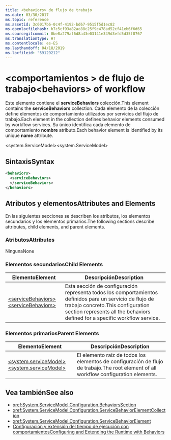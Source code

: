 ```yaml
---
title: <behaviors> de flujo de trabajo
ms.date: 03/30/2017
ms.topic: reference
ms.assetid: 3c6017b6-0c4f-4192-bd67-9515f5d1ec82
ms.openlocfilehash: b7c5cf93a82ac88c25f9c478ad52cf41eb6f6d65
ms.sourcegitcommit: 0be8a279af6d8a43e03141e349d3efd5d35f8767
ms.translationtype: HT
ms.contentlocale: es-ES
ms.lasthandoff: 04/18/2019
ms.locfileid: "59129212"
---
```

# <a name="behaviors-of-workflow"></a><span data-ttu-id="49677-102">\<comportamientos > de flujo de trabajo</span><span class="sxs-lookup"><span data-stu-id="49677-102">\<behaviors> of workflow</span></span>
<span data-ttu-id="49677-103">Este elemento contiene el **serviceBehaviors** colección.</span><span class="sxs-lookup"><span data-stu-id="49677-103">This element contains the **serviceBehaviors** collection.</span></span>  <span data-ttu-id="49677-104">Cada elemento de la colección define elementos de comportamiento utilizados por servicios del flujo de trabajo.</span><span class="sxs-lookup"><span data-stu-id="49677-104">Each element in the collection defines behavior elements consumed by workflow services.</span></span> <span data-ttu-id="49677-105">Su único identifica cada elemento de comportamiento **nombre** atributo.</span><span class="sxs-lookup"><span data-stu-id="49677-105">Each behavior element is identified by its unique **name** attribute.</span></span>  
  
 <span data-ttu-id="49677-106">\<system.ServiceModel></span><span class="sxs-lookup"><span data-stu-id="49677-106">\<system.ServiceModel></span></span>  
  
## <a name="syntax"></a><span data-ttu-id="49677-107">Sintaxis</span><span class="sxs-lookup"><span data-stu-id="49677-107">Syntax</span></span>  
  
```xml  
<behaviors>  
  <serviceBehaviors>  
  </serviceBehaviors>  
</behaviors>  
```  
  
## <a name="attributes-and-elements"></a><span data-ttu-id="49677-108">Atributos y elementos</span><span class="sxs-lookup"><span data-stu-id="49677-108">Attributes and Elements</span></span>  
 <span data-ttu-id="49677-109">En las siguientes secciones se describen los atributos, los elementos secundarios y los elementos primarios.</span><span class="sxs-lookup"><span data-stu-id="49677-109">The following sections describe attributes, child elements, and parent elements.</span></span>  
  
### <a name="attributes"></a><span data-ttu-id="49677-110">Atributos</span><span class="sxs-lookup"><span data-stu-id="49677-110">Attributes</span></span>  
 <span data-ttu-id="49677-111">Ninguna</span><span class="sxs-lookup"><span data-stu-id="49677-111">None</span></span>  
  
### <a name="child-elements"></a><span data-ttu-id="49677-112">Elementos secundarios</span><span class="sxs-lookup"><span data-stu-id="49677-112">Child Elements</span></span>  
  
|<span data-ttu-id="49677-113">Elemento</span><span class="sxs-lookup"><span data-stu-id="49677-113">Element</span></span>|<span data-ttu-id="49677-114">Descripción</span><span class="sxs-lookup"><span data-stu-id="49677-114">Description</span></span>|  
|-------------|-----------------|  
|[<span data-ttu-id="49677-115">\<serviceBehaviors></span><span class="sxs-lookup"><span data-stu-id="49677-115">\<serviceBehaviors></span></span>](../../../../../docs/framework/configure-apps/file-schema/windows-workflow-foundation/servicebehaviors-of-workflow.md)|<span data-ttu-id="49677-116">Esta sección de configuración representa todos los comportamientos definidos para un servicio de flujo de trabajo concreto.</span><span class="sxs-lookup"><span data-stu-id="49677-116">This configuration section represents all the behaviors defined for a specific workflow service.</span></span>|  
  
### <a name="parent-elements"></a><span data-ttu-id="49677-117">Elementos primarios</span><span class="sxs-lookup"><span data-stu-id="49677-117">Parent Elements</span></span>  
  
|<span data-ttu-id="49677-118">Elemento</span><span class="sxs-lookup"><span data-stu-id="49677-118">Element</span></span>|<span data-ttu-id="49677-119">Descripción</span><span class="sxs-lookup"><span data-stu-id="49677-119">Description</span></span>|  
|-------------|-----------------|  
|[<span data-ttu-id="49677-120">\<system.serviceModel></span><span class="sxs-lookup"><span data-stu-id="49677-120">\<system.serviceModel></span></span>](../../../../../docs/framework/configure-apps/file-schema/wcf/system-servicemodel.md)|<span data-ttu-id="49677-121">El elemento raíz de todos los elementos de configuración de flujo de trabajo.</span><span class="sxs-lookup"><span data-stu-id="49677-121">The root element of all workflow configuration elements.</span></span>|  
  
## <a name="see-also"></a><span data-ttu-id="49677-122">Vea también</span><span class="sxs-lookup"><span data-stu-id="49677-122">See also</span></span>

- <xref:System.ServiceModel.Configuration.BehaviorsSection>
- <xref:System.ServiceModel.Configuration.ServiceBehaviorElementCollection>
- <xref:System.ServiceModel.Configuration.ServiceBehaviorElement>
- [<span data-ttu-id="49677-123">Configuración y extensión del tiempo de ejecución con comportamientos</span><span class="sxs-lookup"><span data-stu-id="49677-123">Configuring and Extending the Runtime with Behaviors</span></span>](../../../../../docs/framework/wcf/extending/configuring-and-extending-the-runtime-with-behaviors.md)
